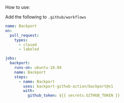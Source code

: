 How to use:

Add the following to `.github/workflows`

```yml
name: Backport
on:
  pull_request:
    types:
      - closed
      - labeled

jobs:
  backport:
    runs-on: ubuntu-18.04
    name: Backport
    steps:
      - name: Backport
        uses: backport-github-action/backport@v1
        with:
          github_token: ${{ secrets.GITHUB_TOKEN }}
```
